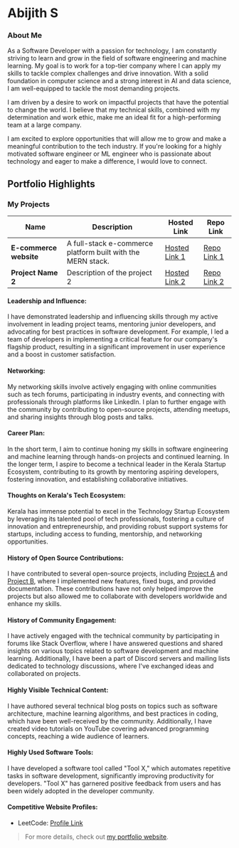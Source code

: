 # Abijith S 

### About Me

As a Software Developer with a passion for technology, I am constantly striving to learn and grow in the field of software engineering and machine learning. My goal is to work for a top-tier company where I can apply my skills to tackle complex challenges and drive innovation. With a solid foundation in computer science and a strong interest in AI and data science, I am well-equipped to tackle the most demanding projects. 

I am driven by a desire to work on impactful projects that have the potential to change the world. I believe that my technical skills, combined with my determination and work ethic, make me an ideal fit for a high-performing team at a large company.

I am excited to explore opportunities that will allow me to grow and make a meaningful contribution to the tech industry. If you're looking for a highly motivated software engineer or ML engineer who is passionate about technology and eager to make a difference, I would love to connect.


## Portfolio Highlights

### My Projects

| Name                    | Description                                                               | Hosted Link                              | Repo Link                                                      |
|-------------------------|---------------------------------------------------------------------------|------------------------------------------|----------------------------------------------------------------|
| **E-commerce website**  | A full-stack e-commerce platform built with the MERN stack.               | [Hosted Link 1](https://example.com)    | [Repo Link 1](https://github.com/username/project1)             |
| **Project Name 2**      | Description of the project 2                                              | [Hosted Link 2](https://example.com)    | [Repo Link 2](https://github.com/username/project2)             |

#### Leadership and Influence:

I have demonstrated leadership and influencing skills through my active involvement in leading project teams, mentoring junior developers, and advocating for best practices in software development. For example, I led a team of developers in implementing a critical feature for our company's flagship product, resulting in a significant improvement in user experience and a boost in customer satisfaction.

#### Networking:

My networking skills involve actively engaging with online communities such as tech forums, participating in industry events, and connecting with professionals through platforms like LinkedIn. I plan to further engage with the community by contributing to open-source projects, attending meetups, and sharing insights through blog posts and talks.

#### Career Plan:

In the short term, I aim to continue honing my skills in software engineering and machine learning through hands-on projects and continued learning. In the longer term, I aspire to become a technical leader in the Kerala Startup Ecosystem, contributing to its growth by mentoring aspiring developers, fostering innovation, and establishing collaborative initiatives.

#### Thoughts on Kerala's Tech Ecosystem:

Kerala has immense potential to excel in the Technology Startup Ecosystem by leveraging its talented pool of tech professionals, fostering a culture of innovation and entrepreneurship, and providing robust support systems for startups, including access to funding, mentorship, and networking opportunities.

#### History of Open Source Contributions:

I have contributed to several open-source projects, including [Project A](https://github.com/username/projectA) and [Project B](https://github.com/username/projectB), where I implemented new features, fixed bugs, and provided documentation. These contributions have not only helped improve the projects but also allowed me to collaborate with developers worldwide and enhance my skills.

#### History of Community Engagement:

I have actively engaged with the technical community by participating in forums like Stack Overflow, where I have answered questions and shared insights on various topics related to software development and machine learning. Additionally, I have been a part of Discord servers and mailing lists dedicated to technology discussions, where I've exchanged ideas and collaborated on projects.

#### Highly Visible Technical Content:

I have authored several technical blog posts on topics such as software architecture, machine learning algorithms, and best practices in coding, which have been well-received by the community. Additionally, I have created video tutorials on YouTube covering advanced programming concepts, reaching a wide audience of learners.

#### Highly Used Software Tools:

I have developed a software tool called "Tool X," which automates repetitive tasks in software development, significantly improving productivity for developers. "Tool X" has garnered positive feedback from users and has been widely adopted in the developer community.

#### Competitive Website Profiles:

- LeetCode: [Profile Link](https://leetcode.com/abijiths)

> For more details, check out [my portfolio website](https://portfolio-abijith.netlify.app/).

